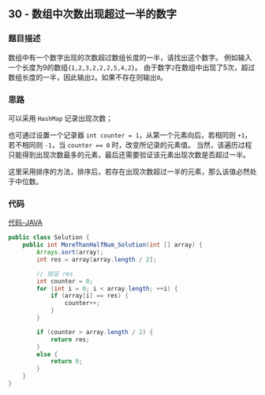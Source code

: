 ## 30 - 数组中次数出现超过一半的数字

### 题目描述

数组中有一个数字出现的次数超过数组长度的一半，请找出这个数字。
例如输入一个长度为9的数组`{1,2,3,2,2,2,5,4,2}`。
由于数字`2`在数组中出现了5次，超过数组长度的一半，因此输出`2`。如果不存在则输出`0`。

### 思路

可以采用 `HashMap` 记录出现次数；

也可通过设置一个记录器 `int counter = 1`，从第一个元素向后，若相同则 `+1`，若不相同则 `-1`，当 `counter == 0` 时，改变所记录的元素值。
当然，该遍历过程只能得到出现次数最多的元素，最后还需要验证该元素出现次数是否超过一半。

这里采用排序的方法，排序后，若存在出现次数超过一半的元素，那么该值必然处于中位数。

### 代码
[代码-JAVA](Solution.java)

```java
public class Solution {
    public int MoreThanHalfNum_Solution(int [] array) {
        Arrays.sort(array);
        int res = array[array.length / 2];

        // 验证 res
        int counter = 0;
        for (int i = 0; i < array.length; ++i) {
            if (array[i] == res) {
                counter++;
            }
        }

        if (counter > array.length / 2) {
            return res;
        }
        else {
            return 0;
        }
    }
}
```